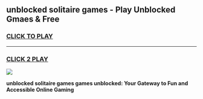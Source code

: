 
## unblocked solitaire games - Play Unblocked Gmaes & Free
<h3>
<a href="https://news.freeplayer.one?title=unblocked_solitaire_games&ref=16F">CLICK TO PLAY</a></h3>
<hr>

<h3>
<a href="https://news.freeplayer.one?title=unblocked_solitaire_games&ref=16F">CLICK 2 PLAY</a>
  
</h3>

<a href="https://news.freeplayer.one?title=unblocked_solitaire_games&ref=16F/"><img src="https://clearcache.store/games.png"></a>


**unblocked solitaire games games unblocked: Your Gateway to Fun and Accessible Online Gaming**
